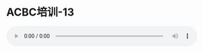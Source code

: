 # ACBC培训-13

<audio style="width: 100%;" preload="false" controls controlslist="nodownload"><source src="//cdn.wechat.edu.pl/audio/mp3/old/12147.mp3" type="audio/mpeg">Your browser does not support the audio element.</audio>


